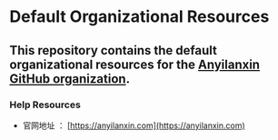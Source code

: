 # Default Organizational Resources

## This repository contains the default organizational resources for the [Anyilanxin GitHub organization]([https://github.com/camunda](https://github.com/anyilanxin)).

### Help Resources

* 官网地址 ： [https://anyilanxin.com](https://anyilanxin.com)
